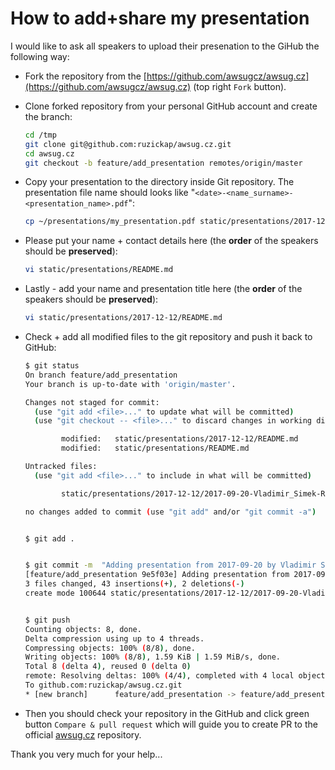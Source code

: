 # How to add+share my presentation

I would like to ask all speakers to upload their presenation to the GiHub the following way:

* Fork the repository from the [https://github.com/awsugcz/awsug.cz](https://github.com/awsugcz/awsug.cz) (top right ```Fork``` button).

* Clone forked repository from your personal GitHub account and create the branch:

  ```bash
  cd /tmp
  git clone git@github.com:ruzickap/awsug.cz.git
  cd awsug.cz
  git checkout -b feature/add_presentation remotes/origin/master
  ```

* Copy your presentation to the directory inside Git repository. The presentation file name should looks like "```<date>-<name_surname>-<presentation_name>.pdf```":

  ```bash
  cp ~/presentations/my_presentation.pdf static/presentations/2017-12-12/2017-09-20-Vladimir_Simek-Running_Docker_Containers_on_AWS.pdf
  ```

* Please put your name + contact details here (the **order** of the speakers should be **preserved**):

  ```bash
  vi static/presentations/README.md
  ```

* Lastly - add your name and presentation title here (the **order** of the speakers should be **preserved**):

  ```bash
  vi static/presentations/2017-12-12/README.md
  ```

* Check + add all modified files to the git repository and push it back to GitHub:

  ```bash
  $ git status
  On branch feature/add_presentation
  Your branch is up-to-date with 'origin/master'.

  Changes not staged for commit:
    (use "git add <file>..." to update what will be committed)
    (use "git checkout -- <file>..." to discard changes in working directory)

          modified:   static/presentations/2017-12-12/README.md
          modified:   static/presentations/README.md

  Untracked files:
    (use "git add <file>..." to include in what will be committed)

          static/presentations/2017-12-12/2017-09-20-Vladimir_Simek-Running_Docker_Containers_on_AWS.pdf

  no changes added to commit (use "git add" and/or "git commit -a")


  $ git add .


  $ git commit -m  "Adding presentation from 2017-09-20 by Vladimir Simek - Running Docker Containers on AWS"
  [feature/add_presentation 9e5f03e] Adding presentation from 2017-09-20 by Vladimir Simek - Running Docker Containers on AWS
  3 files changed, 43 insertions(+), 2 deletions(-)
  create mode 100644 static/presentations/2017-12-12/2017-09-20-Vladimir_Simek-Running_Docker_Containers_on_AWS.pdf


  $ git push
  Counting objects: 8, done.
  Delta compression using up to 4 threads.
  Compressing objects: 100% (8/8), done.
  Writing objects: 100% (8/8), 1.59 KiB | 1.59 MiB/s, done.
  Total 8 (delta 4), reused 0 (delta 0)
  remote: Resolving deltas: 100% (4/4), completed with 4 local objects.
  To github.com:ruzickap/awsug.cz.git
  * [new branch]      feature/add_presentation -> feature/add_presentation
  ```

* Then you should check your repository in the GitHub and click green button ```Compare & pull request``` which will guide you to create PR to the official [awsug.cz](https://github.com/awsugcz/awsug.cz) repository.

Thank you very much for your help...

